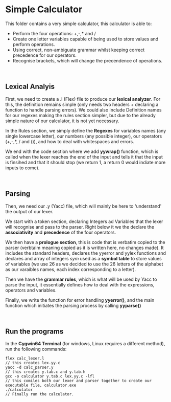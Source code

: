 # Simple Calculator

This folder contains a very simple calculator, this calculator is able to:

- Perform the four operations: +,-,* and /
- Create one letter variables capable of being used to store values and perform operations.
- Using correct, non-ambiguate grammar whilst keeping correct precedence for our operators.
 - Recognise brackets, which will change the precendence of operations.

<br>

## Lexical Analyis

First, we need to create a .l (Flex) file to produce our **lexical analyzer**. For this, the definition remains simple (only needs two headers + declaring a function to handle parsing errors).
We could also include Definition names for our regexes making the rules section simpler, but due to the already simple nature of our calculator, it is not yet necessary.

In the Rules section, we simply define the **Regexes** for variables names (any single lowercase letter), our numbers (any possible integer), our operators (+,-,*, / and ()), and how to deal with whitespaces and errors.

We end with the code section where we add **yywrap()** function, which is called when the lexer reaches the end of the input and tells it that the input is finsihed and that it should stop (we return 1, a return 0 would indiate more inputs to come).

<br>

## Parsing

Then, we need our .y (Yacc) file, which will mainly be here to 'understand' the output of our lexer.

We start with a token section, declaring Integers ad Variables that the lexer will recognise and pass to the parser. Right below it we the declare the **associativity** and **precedence** of the four operators.

We then have a **prologue section**, this is code that is verbatim copied to the parser (verbtaim meaning copied as it is written here, no changes made). It includes the standard headers, declares the yyerror and yylex functions and declares and array of integers _sym_ used as a **symbol table** to store values of variables (we use 26 as we decided to use the 26 letters of the alphabet as our varaibles names, each index corresponding to a letter).

Then we have the **grammar rules**, which is what will be used by Yacc to parse the input, it essentially defines how to deal with the expressions, operators and variables. 

Finally, we write the function for error handling **yyerror()**, and the main function which initiates the parsing process by calling **yyparse()**

<br>

## Run the programs

In the **Cygwin64 Terminal** (for windows, Linux requires a different method), run the following commands:

```
flex calc_lexer.l
// this creates lex.yy.c
yacc -d calc_parser.y
// this creates y.tab.c and y.tab.h
gcc -o calculator y.tab.c lex.yy.c -lfl
// this comiles both our lexer and parser together to create our executable file, calculator.exe
./calculator
// Finally run the calculator.
```
